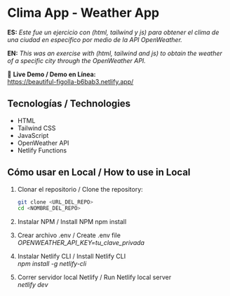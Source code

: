 # Clima App - Weather App

**ES:** _Este fue un ejercicio con (html, tailwind y js) para obtener el clima de una ciudad en específico por medio de la API OpenWeather._

**EN:** _This was an exercise with (html, tailwind and js) to obtain the weather of a specific city through the OpenWeather API._

🔗 **Live Demo / Demo en Línea:**\
https://beautiful-figolla-b6bab3.netlify.app/

## Tecnologías / Technologies

- HTML
- Tailwind CSS
- JavaScript
- OpenWeather API
- Netlify Functions

## Cómo usar en Local / How to use in Local

1. Clonar el repositorio / Clone the repository:
   ```bash
   git clone <URL_DEL_REPO>
   cd <NOMBRE_DEL_REPO>
   ```
2. Instalar NPM / Install NPM
   npm install

3. Crear archivo .env / Create .env file\
   _OPENWEATHER_API_KEY=tu_clave_privada_

4. Instalar Netlify CLI / Install Netlify CLI\
   _npm install -g netlify-cli_

5. Correr servidor local Netlify / Run Netlify local server\
   _netlify dev_
